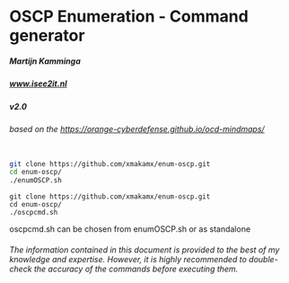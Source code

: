 # OSCP Enumeration - Command generator
##### Martijn Kamminga
##### www.isee2it.nl
##### v2.0
###### based on the https://orange-cyberdefense.github.io/ocd-mindmaps/

```bash

git clone https://github.com/xmakamx/enum-oscp.git
cd enum-oscp/
./enumOSCP.sh
```

```
git clone https://github.com/xmakamx/enum-oscp.git
cd enum-oscp/
./oscpcmd.sh
```
oscpcmd.sh can be chosen from enumOSCP.sh or as standalone

###### The information contained in this document is provided to the best of my knowledge and expertise. However, it is highly recommended to double-check the accuracy of the commands before executing them.